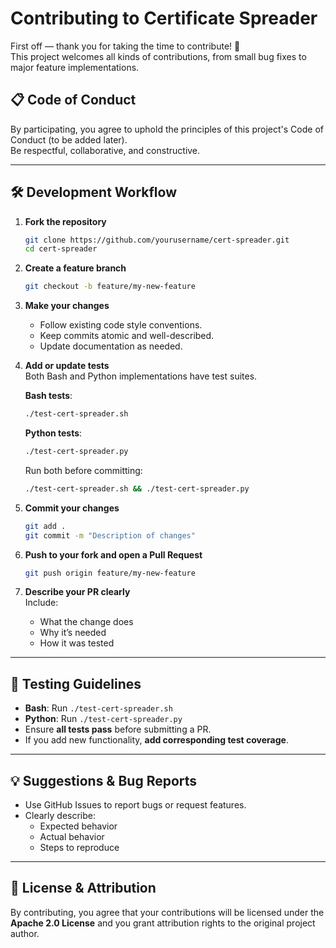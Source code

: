 # Contributing to Certificate Spreader

First off — thank you for taking the time to contribute! 🚀  
This project welcomes all kinds of contributions, from small bug fixes to major feature implementations.

## 📋 Code of Conduct

By participating, you agree to uphold the principles of this project's Code of Conduct (to be added later).  
Be respectful, collaborative, and constructive.

---

## 🛠 Development Workflow

1. **Fork the repository**  
   ```bash
   git clone https://github.com/yourusername/cert-spreader.git
   cd cert-spreader
   ```

2. **Create a feature branch**  
   ```bash
   git checkout -b feature/my-new-feature
   ```

3. **Make your changes**  
   - Follow existing code style conventions.
   - Keep commits atomic and well-described.
   - Update documentation as needed.

4. **Add or update tests**  
   Both Bash and Python implementations have test suites.

   **Bash tests**:  
   ```bash
   ./test-cert-spreader.sh
   ```

   **Python tests**:  
   ```bash
   ./test-cert-spreader.py
   ```

   Run both before committing:  
   ```bash
   ./test-cert-spreader.sh && ./test-cert-spreader.py
   ```

5. **Commit your changes**  
   ```bash
   git add .
   git commit -m "Description of changes"
   ```

6. **Push to your fork and open a Pull Request**  
   ```bash
   git push origin feature/my-new-feature
   ```

7. **Describe your PR clearly**  
   Include:
   - What the change does
   - Why it’s needed
   - How it was tested

---

## 🧪 Testing Guidelines

- **Bash**: Run `./test-cert-spreader.sh`  
- **Python**: Run `./test-cert-spreader.py`  
- Ensure **all tests pass** before submitting a PR.
- If you add new functionality, **add corresponding test coverage**.

---

## 💡 Suggestions & Bug Reports

- Use GitHub Issues to report bugs or request features.
- Clearly describe:
  - Expected behavior
  - Actual behavior
  - Steps to reproduce

---

## 📜 License & Attribution

By contributing, you agree that your contributions will be licensed under the **Apache 2.0 License** and you grant attribution rights to the original project author.